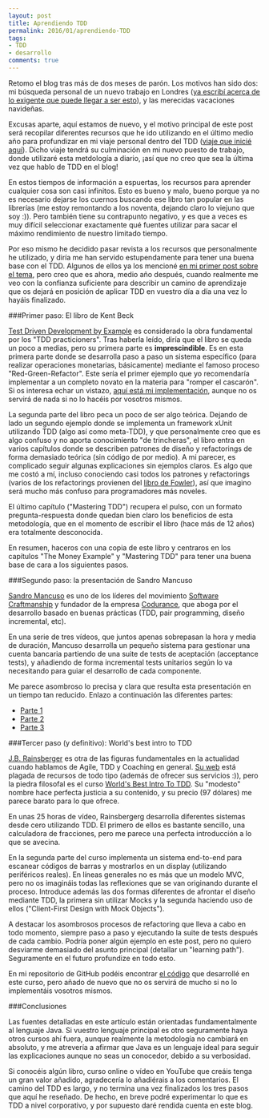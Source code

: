 ```yaml
---
layout: post
title: Aprendiendo TDD
permalink: 2016/01/aprendiendo-TDD
tags:
- TDD
- desarrollo
comments: true
---
```


Retomo el blog tras más de dos meses de parón. Los motivos han sido dos: mi búsqueda personal de un nuevo trabajo en Londres ([ya escribí acerca de lo exigente que puede llegar a ser esto](/2015/04/trabajo-londres)), y las merecidas vacaciones navideñas.

Excusas aparte, aquí estamos de nuevo, y el motivo principal de este post será recopilar diferentes recursos que he ido utilizando en el último medio año para profundizar en mi viaje personal dentro del TDD ([viaje que inicié aquí](/2015/08/primera-experiencia-tdd)). Dicho viaje tendrá su culminación en mi nuevo puesto de trabajo, donde utilizaré esta metdología a diario, ¡así que no creo que sea la última vez que hablo de TDD en el blog!

<!--break-->

En estos tiempos de información a espuertas, los recursos para aprender cualquier cosa son casi infinitos. Esto es bueno y malo, bueno porque ya no es necesario dejarse los cuernos buscando ese libro tan popular en las librerías (me estoy remontando a los noventa, dejando claro lo viejuno que soy :)). Pero también tiene su contrapunto negativo, y es que a veces es muy difícil seleccionar exactamente qué fuentes utilizar para sacar el máximo rendimiento de nuestro limitado tiempo.

Por eso mismo he decidido pasar revista a los recursos que personalmente he utilizado, y diría me han servido estupendamente para tener una buena base con el TDD. Algunos de ellos ya los mencioné [en mi primer post sobre el tema](/2015/08/primera-experiencia-tdd), pero creo que es ahora, medio año después, cuando realmente me veo con la confianza suficiente para describir un camino de aprendizaje que os dejará en posición de aplicar TDD en vuestro día a día una vez lo hayáis finalizado.

###Primer paso: El libro de Kent Beck

[Test Driven Development by Example](http://www.amazon.es/Driven-Development-Example-Addison-Wesley-Signature/dp/0321146530/ref=sr_1_1?ie=UTF8&qid=1438434705&sr=8-1&keywords=Kent+Beck) es considerado la obra fundamental por los "TDD practicioners". Tras haberla leído, diría que el libro se queda un poco a medias, pero su primera parte es **imprescindible**. Es en esta primera parte donde se desarrolla paso a paso un sistema específico (para realizar operaciones monetarias, básicamente) mediante el famoso proceso "Red-Green-Refactor". Este sería el primer ejemplo que yo recomendaría implementar a un completo novato en la materia para "romper el cascarón". Si os interesa echar un vistazo, [aquí está mi implementación](https://github.com/raulavila/tdd-kent-beck), aunque no os servirá de nada si no lo hacéis por vosotros mismos.

La segunda parte del libro peca un poco de ser algo teórica. Dejando de lado un segundo ejemplo donde se implementa un framework xUnit utilizando TDD (algo así como meta-TDD), y que personalmente creo que es algo confuso y no aporta conocimiento "de trincheras", el libro entra en varios capítulos donde se describen patrones de diseño y refactorings de forma demasiado teórica (sin código de por medio). A mi parecer, es complicado seguir algunas explicaciones sin ejemplos claros. Es algo que me costó a mí, incluso conociendo casi todos los patrones y refactorings (varios de los refactorings provienen del [libro de Fowler](/2015/02/fowler-refactoring-1)), así que imagino será mucho más confuso para programadores más noveles.

El último capítulo ("Mastering TDD") recupera el pulso, con un formato pregunta-respuesta donde quedan bien claro los beneficios de esta metodología, que en el momento de escribir el libro (hace más de 12 años) era totalmente desconocida.

En resumen, haceros con una copia de este libro y centraros en los capítulos "The Money Example" y "Mastering TDD" para tener una buena base de cara a los siguientes pasos.

###Segundo paso: la presentación de Sandro Mancuso

[Sandro Mancuso](https://twitter.com/sandromancuso) es uno de los líderes del movimiento [Software Craftmanship](http://manifesto.softwarecraftsmanship.org/) y fundador de la empresa [Codurance](http://codurance.com/), que aboga por el desarrollo basado en buenas prácticas (TDD, pair programming, diseño incremental, etc).

En una serie de tres vídeos, que juntos apenas sobrepasan la hora y media de duración, Mancuso desarrolla un pequeño sistema para gestionar una cuenta bancaria partiendo de una suite de tests de aceptación (acceptance tests), y añadiendo de forma incremental tests unitarios según lo va necesitando para guiar el desarrollo de cada componente.

Me parece asombroso lo precisa y clara que resulta esta presentación en un tiempo tan reducido. Enlazo a continuación las diferentes partes:

* [Parte 1](https://www.youtube.com/watch?v=XHnuMjah6ps)
* [Parte 2](https://www.youtube.com/watch?v=gs0rqDdz3ko)
* [Parte 3](https://www.youtube.com/watch?v=R9OAt9AOrzI)

###Tercer paso (y definitivo): World's best intro to TDD

[J.B. Rainsberger](https://twitter.com/jbrains) es otra de las figuras fundamentales en la actualidad cuando hablamos de Agile, TDD y Coaching en general. [Su web](http://www.jbrains.ca/) está plagada de recursos de todo tipo (además de ofrecer sus servicios :)), pero la piedra filosofal es el curso [World's Best Intro To TDD](http://online-training.jbrains.ca/courses/wbitdd-01). Su "modesto" nombre hace perfecta justicia a su contenido, y su precio (97 dólares) me parece barato para lo que ofrece.

En unas 25 horas de vídeo, Rainsbergerg desarrolla diferentes sistemas desde cero utilizando TDD. El primero de ellos es bastante sencillo, una calculadora de fracciones, pero me parece una perfecta introducción a lo que se avecina.

En la segunda parte del curso implementa un sistema end-to-end para escanear códigos de barras y mostrarlos en un display (utilizando periféricos reales). En líneas generales no es más que un modelo MVC, pero no os imagináis todas las reflexiones que se van originando durante el proceso. Introduce además las dos formas diferentes de afrontar el diseño mediante TDD, la primera sin utilizar Mocks y la segunda haciendo uso de ellos ("Client-First Design with Mock Objects").

A destacar los asombrosos procesos de refactoring que lleva a cabo en todo momento, siempre paso a paso y ejecutando la suite de tests después de cada cambio. Podría poner algún ejemplo en este post, pero no quiero desviarme demasiado del asunto principal (detallar un "learning path"). Seguramente en el futuro profundize en todo esto.

En mi repositorio de GitHub podéis encontrar [el código](https://github.com/raulavila/tdd-jbrains) que desarrollé en este curso, pero añado de nuevo que no os servirá de mucho si no lo implementáis vosotros mismos.

###Conclusiones

Las fuentes detalladas en este artículo están orientadas fundamentalmente al lenguaje Java. Si vuestro lenguaje principal es otro seguramente haya otros cursos ahí fuera, aunque realmente la metodología no cambiará en absoluto, y me atrevería a afirmar que Java es un lenguaje ideal para seguir las explicaciones aunque no seas un conocedor, debido a su verbosidad.

Si conocéis algún libro, curso online o vídeo en YouTube que creáis tenga un gran valor añadido, agradecería lo añadiérais a los comentarios. El camino del TDD es largo, y no termina una vez finalizados los tres pasos que aquí he reseñado. De hecho, en breve podré experimentar lo que es TDD a nivel corporativo, y por supuesto daré rendida cuenta en este blog.
